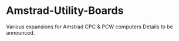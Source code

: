 # Amstrad-Utility-Boards
Various expansions for Amstrad CPC &amp; PCW computers
Details to be announced.
